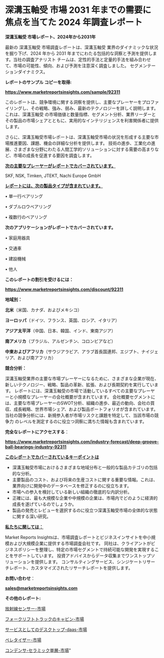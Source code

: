 # 深溝玉軸受 市場 2031 年までの需要に焦点を当てた 2024 年調査レポート

<strong>深溝玉軸受 市場レポート、2024年から2031年</strong>

最新の 深溝玉軸受 市場調査レポートは、深溝玉軸受 業界のダイナミックな状況を掘り下げ、2024 年から 2031 年までにわたる包括的な洞察と予測を提供します。当社の調査アナリスト チームは、定性的手法と定量的手法を組み合わせて、市場の可能性、傾向、および予測を注意深く調査しました。 セグメンテーションダイナミクス。



<strong>レポートのサンプル コピーを取得:</strong> <a href=https://www.marketreportsinsights.com/sample/92311>

<strong><u>https://www.marketreportsinsights.com/sample/92311</u></strong></a>

このレポートは、競争環境に関する洞察を提供し、主要なプレーヤーをプロファイリングし、その戦略、強み、弱み、最新のテクノロジーを詳しく説明します。 これは、深溝玉軸受 の市場価値と数量指標、セグメント分析、業界リーダーとその製品の市場シェアとともに、実用的なインテリジェンスを利害関係者に提供します。

さらに、深溝玉軸受市場レポートは、深溝玉軸受市場の状況を形成する主要な市場推進要因、課題、機会の詳細な分析を提供します。 技術の進歩、工業化の進展、さまざまな分野にわたる人間工学的ソリューションに対する需要の高まりなど、市場の成長を促進する要因を調査します。



<strong><u>次の主要なプレーヤーがレポートでカバーされています。</u></strong>

SKF, NSK, Timken, JTEKT, Nachi Europe GmbH



<strong><u><b>レポートには、次の製品タイプが含まれています。</b></u></strong>

• 単一行ベアリング

• ダブルロウベアリング

• 複数行のベアリング



<strong><b>次のアプリケーションがレポートでカバーされています。</b></strong>

• 家庭用器具

• 交通車

• 建設機械

• 他人



<strong><b>このレポートの割引を受けるには：</b></strong><a href=https://www.marketreportsinsights.com/discount/92311>

<strong><u>https://www.marketreportsinsights.com/discount/92311</u></strong></a>



<strong>地域別：</strong>



<strong>北米</strong>（米国、カナダ、およびメキシコ）



<strong>ヨーロッパ</strong>（ドイツ、フランス、英国、ロシア、イタリア）



<strong>アジア太平洋</strong>（中国、日本、韓国、インド、東南アジア）



<strong>南アメリカ</strong>（ブラジル、アルゼンチン、コロンビアなど）



<strong>中東およびアフリカ</strong>（サウジアラビア、アラブ首長国連邦、エジプト、ナイジェリア、および南アフリカ）



<strong>競合分析：</strong>

深溝玉軸受業界の主要な市場プレーヤーになるために、さまざまな企業が現在、新しいテクノロジー、戦略、製品の革新、拡張、および長期契約を実行しています。 レポートには、深溝玉軸受の市場で活動しているすべての主要なプレーヤーと小規模なプレーヤーの会社概要が含まれています。 会社概要セグメントには、主要な市場プレーヤーのSWOT分析、組織の進歩、最近の動向、会社の買収、成長戦略、世界市場シェア、および製品ポートフォリオが含まれています。 当社の競争分析には、新規参入者が市場リスクと課題を特定して、当該市場の競争力 のレベルを測定するのに役立つ洞察に満ちた情報も含まれています。



<strong>完全なレポートにアクセスする</strong>：

<a href=https://www.marketreportsinsights.com/industry-forecast/deep-groove-ball-bearings-industry-92311>

<strong><u>https://www.marketreportsinsights.com/industry-forecast/deep-groove-ball-bearings-industry-92311</u></strong></a>



<strong><u><b>このレポートでカバーされているキーポイントは</b></u></strong>
<ul>
  <li>深溝玉軸受市場におけるさまざまな地域分布と一般的な製品カテゴリの包括的な分析。</li>
  <li>主要製品のコスト、および将来の生産コストに関する重要な情報。これは、業界向けに開発中のデータベースを修正するのに役立ちます。</li>
  <li>市場への参入を検討している新しい組織の徹底的な内訳分析。</li>
  <li>正確には、最も大規模な企業や中規模の企業は、市場内でどのように経済的成長を遂げているのでしょうか。</li>
  <li>製品の発売とレビューを選択するのに役立つ深溝玉軸受市場の全体的な状態に関する深い研究。</li>
</ul>


<strong><u><b>私たちに関しては：</b></u></strong>

Market Reports Insightsは、市場調査レポートとビジネスインサイトを中小規模および大規模企業に提供する市場調査会社です。 同社は、クライアントがビジネスポリシーを整理し、特定の市場セグメントで持続可能な開発を実現することをサポートしています。 投資アドバイスからデータ収集までワンストップソリューションを提供します。 コンサルティングサービス、シンジケートリサーチレポート、カスタマイズされたリサーチレポートを提供します。



<strong><b>お問い合わせ</b></strong>：

<a href=mailto:sales@marketreportsinsights.com>

<strong><u>sales@marketreportsinsights.com</u></strong></a>



<strong>その他のレポート:</strong>

<a href=https://www.linkedin.com/pulse/放射線センサー-市場-2023-推進要因と成長機会-2030-pr-news-hub-4n9pf/>放射線センサー-市場</a>

<a href=https://www.linkedin.com/pulse/フォークリフトトラックのキャビン-市場-2023-収益と成長ドライバー-gbmrf/>フォークリフトトラックのキャビン-市場</a>

<a href=https://www.linkedin.com/pulse/サービスとしてのデスクトップ-daas-市場-2023-最新の-cagr-evd5f/>サービスとしてのデスクトップ-daas-市場</a>

<a href=https://www.linkedin.com/pulse/ペレタイザー-市場-2023-年のダイナミクスとビジネストレンド-2030-kgrgf/>ペレタイザー-市場</a>

<a href=https://www.linkedin.com/pulse/コンデンサ-セラミック単層-市場-2023-年のダイナミクスとビジネストレンド-mquvf/>コンデンサ-セラミック単層-市場</a>"
